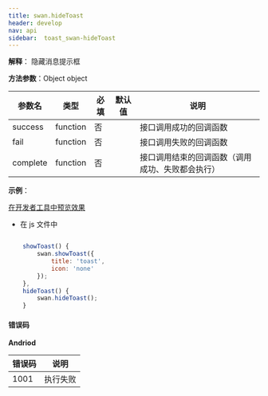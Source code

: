 ```yaml
---
title: swan.hideToast
header: develop
nav: api
sidebar:  toast_swan-hideToast
---
```


 
**解释**： 隐藏消息提示框

**方法参数**：Object object

|参数名 |类型  |必填 | 默认值 |说明|
|---- | ---- | ---- | ----|----|
|success|	function|		否||	接口调用成功的回调函数|
|fail	|function		|否||	接口调用失败的回调函数|
|complete|	function	|	否||	接口调用结束的回调函数（调用成功、失败都会执行）|

**示例**：

<a href="swanide://fragment/5050e3a31e5a3d2ecc1843df6fcb19511569462991855" title="在开发者工具中预览效果" target="_self">在开发者工具中预览效果</a>


* 在 js 文件中

```js

    showToast() {
        swan.showToast({
            title: 'toast',
            icon: 'none'
        });
    },
    hideToast() {
        swan.hideToast();
    }

```
#### 错误码
**Andriod**

|错误码|说明|
|--|--|
|1001|执行失败              |





